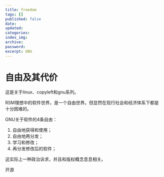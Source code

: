 ```yaml
---
title: freedom
tags: []
published: false
date:
updated:
categories:
index_img:
archive:
password:
excerpt: GNU
---
```

# 自由及其代价
这是关于linux、copyleft和gnu系列。

RSM理想中的软件世界，是一个自由世界。但显然在现行社会和经济体系下都是十分困难的。

GNU关于软件的4条自由：
1. 自由地获得和使用；
2. 自由地再分发；
3. 学习和修改；
4. 再分发修改后的软件；

这实际上一种政治诉求，并且和版权概念息息相关。

开源